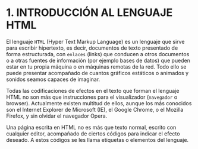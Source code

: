 # 1. INTRODUCCIÓN AL LENGUAJE HTML

El lenguaje ``HTML`` (Hyper Text Markup Language) es un lenguaje que sirve
para escribir hipertexto, es decir, documentos de texto presentado de forma
estructurada, con ``enlaces`` (links) que conducen a otros documentos o a otras
fuentes de información (por ejemplo bases de datos) que pueden estar en tu propia
máquina o en máquinas remotas de la red. Todo ello se puede presentar
acompañado de cuantos gráficos estáticos o animados y sonidos seamos capaces
de imaginar.

Todas las codificaciones de efectos en el texto que forman el lenguaje HTML
no son más que instrucciones para el visualizador (``navegador`` o browser).
Actualmente existen multitud de ellos, aunque los más conocidos son el Internet
Explorer de Microsoft (IE), el Google Chrome, o el Mozilla Firefox, y sin olvidar el navegador Opera.

Una página escrita en HTML no es más que texto normal, escrito con
cualquier editor, acompañado de ciertos códigos para indicar el efecto deseado. A
estos códigos se les llama etiquetas o elementos del lenguaje.